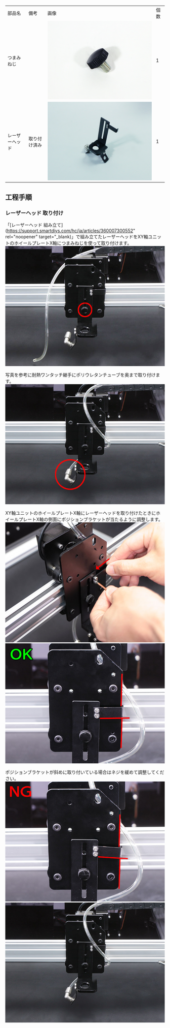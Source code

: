 <table class="packing-list">
    <tbody>
        <tr>
            <td>部品名</td>
            <td>備考</td>
            <td class="packing-img">画像</td>
            <td>個数</td>
        </tr>
        <tr>
            <td>つまみねじ</td>
            <td></td>
            <td><img src="./images/023/packing/041.jpg" alt="つまみねじ"/></td>
            <td>1</td>
        </tr>
        <tr>
            <td>レーザーヘッド</td>
            <td>取り付け済み</td>
            <td><img src="./images/023/packing/laserhead.jpg" alt="レーザーヘッド"/></td>
            <td>1</td>
        </tr>
    </tbody>
</table>

## 工程手順

### レーザーヘッド 取り付け

「[レーザーヘッド 組み立て](https://support.smartdiys.com/hc/ja/articles/360007300552" rel="noopener" target="_blank)」で組み立てたレーザーヘッドをXY軸ユニットのホイールプレートX軸につまみねじを使って取り付けます。
<img src="./images/023/000.jpg"/>

写真を参考に耐熱ワンタッチ継手にポリウレタンチューブを奥まで取り付けます。
<img src="./images/023/001.jpg"/>

XY軸ユニットのホイールプレートX軸にレーザーヘッドを取り付けたときにホイールプレートX軸の側面にポジションブラケットが当たるように調整します。
<img src="./images/023/002.jpg"/>
<img src="./images/023/003.jpg"/>

ポジションブラケットが斜めに取り付いている場合はネジを緩めて調整してください。
<img src="./images/023/004.jpg"/>
<img src="./images/023/005.jpg"/>
